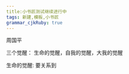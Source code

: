 ```yaml
---
title:小书匠测试继续进行中
tags: 新建,模板,小书匠
grammar_cjkRuby: true
---
```



周国平

三个觉醒： 生命的觉醒，自我的觉醒，大我的觉醒

生命的觉醒: 要关系到